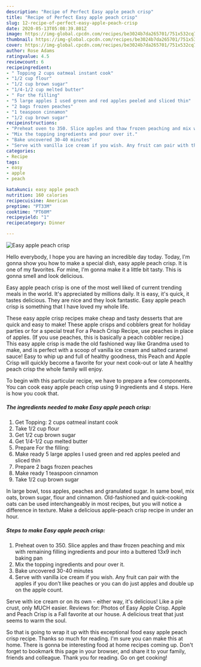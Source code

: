 ```yaml
---
description: "Recipe of Perfect Easy apple peach crisp"
title: "Recipe of Perfect Easy apple peach crisp"
slug: 12-recipe-of-perfect-easy-apple-peach-crisp
date: 2020-05-13T05:08:39.801Z
image: https://img-global.cpcdn.com/recipes/be3024b7da265701/751x532cq70/easy-apple-peach-crisp-recipe-main-photo.jpg
thumbnail: https://img-global.cpcdn.com/recipes/be3024b7da265701/751x532cq70/easy-apple-peach-crisp-recipe-main-photo.jpg
cover: https://img-global.cpcdn.com/recipes/be3024b7da265701/751x532cq70/easy-apple-peach-crisp-recipe-main-photo.jpg
author: Rose Adams
ratingvalue: 4.5
reviewcount: 6
recipeingredient:
- " Topping 2 cups oatmeal instant cook"
- "1/2 cup flour"
- "1/2 cup brown sugar"
- "1/4-1/2 cup melted butter"
- " For the filling"
- "5 large apples I used green and red apples peeled and sliced thin"
- "2 bags frozen peaches"
- "1 teaspoon cinnamon"
- "1/2 cup brown sugar"
recipeinstructions:
- "Preheat oven to 350. Slice apples and thaw frozen peaching and mix with remaining filling ingredients and pour into a buttered 13x9 inch baking pan"
- "Mix the topping ingredients and pour over it."
- "Bake uncovered 30-40 minutes"
- "Serve with vanilla ice cream if you wish. Any fruit can pair with the apples if you don’t like peaches or you can do just apples and double up on the apple count."
categories:
- Recipe
tags:
- easy
- apple
- peach

katakunci: easy apple peach 
nutrition: 160 calories
recipecuisine: American
preptime: "PT33M"
cooktime: "PT60M"
recipeyield: "1"
recipecategory: Dinner

---
```



![Easy apple peach crisp](https://img-global.cpcdn.com/recipes/be3024b7da265701/751x532cq70/easy-apple-peach-crisp-recipe-main-photo.jpg)

Hello everybody, I hope you are having an incredible day today. Today, I'm gonna show you how to make a special dish, easy apple peach crisp. It is one of my favorites. For mine, I'm gonna make it a little bit tasty. This is gonna smell and look delicious.

Easy apple peach crisp is one of the most well liked of current trending meals in the world. It's appreciated by millions daily. It is easy, it's quick, it tastes delicious. They are nice and they look fantastic. Easy apple peach crisp is something that I have loved my whole life.

These easy apple crisp recipes make cheap and tasty desserts that are quick and easy to make! These apple crisps and cobblers great for holiday parties or for a special treat For a Peach Crisp Recipe, use peaches in place of apples. (If you use peaches, this is basically a peach cobbler recipe.) This easy apple crisp is made the old fashioned way like Grandma used to make, and is perfect with a scoop of vanilla ice cream and salted caramel sauce! Easy to whip up and full of healthy goodness, this Peach and Apple Crisp will quickly become a favorite for your next cook-out or late A healthy peach crisp the whole family will enjoy.


To begin with this particular recipe, we have to prepare a few components. You can cook easy apple peach crisp using 9 ingredients and 4 steps. Here is how you cook that.

##### The ingredients needed to make Easy apple peach crisp:

1. Get  Topping: 2 cups oatmeal instant cook
1. Take 1/2 cup flour
1. Get 1/2 cup brown sugar
1. Get 1/4-1/2 cup melted butter
1. Prepare  For the filling:
1. Make ready 5 large apples I used green and red apples peeled and sliced thin
1. Prepare 2 bags frozen peaches
1. Make ready 1 teaspoon cinnamon
1. Take 1/2 cup brown sugar


In large bowl, toss apples, peaches and granulated sugar. In same bowl, mix oats, brown sugar, flour and cinnamon. Old-fashioned and quick-cooking oats can be used interchangeably in most recipes, but you will notice a difference in texture. Make a delicious apple-peach crisp recipe in under an hour. 

##### Steps to make Easy apple peach crisp:

1. Preheat oven to 350. Slice apples and thaw frozen peaching and mix with remaining filling ingredients and pour into a buttered 13x9 inch baking pan
1. Mix the topping ingredients and pour over it.
1. Bake uncovered 30-40 minutes
1. Serve with vanilla ice cream if you wish. Any fruit can pair with the apples if you don’t like peaches or you can do just apples and double up on the apple count.


Serve with ice cream or on its own - either way, it&#39;s delicious! Like a pie crust, only MUCH easier. Reviews for: Photos of Easy Apple Crisp. Apple and Peach Crisp is a Fall favorite at our house. A delicious treat that just seems to warm the soul. 

So that is going to wrap it up with this exceptional food easy apple peach crisp recipe. Thanks so much for reading. I'm sure you can make this at home. There is gonna be interesting food at home recipes coming up. Don't forget to bookmark this page in your browser, and share it to your family, friends and colleague. Thank you for reading. Go on get cooking!

